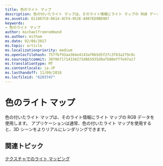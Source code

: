 ```yaml
---
title: 色のライト マップ
description: 色の付いたライト マップは、そのライト情報にライト マップの RGB データを使用します。 アプリケーションは通常、色の付いたライト マップを使用すると、3D シーンをよりリアルにレンダリングできます。
ms.assetid: 6116D7C0-D614-4CF4-952E-A987ED9BD9D7
keywords:
- 色のライト マップ
author: michaelfromredmond
ms.author: mithom
ms.date: 02/08/2017
ms.topic: article
ms.localizationpriority: medium
ms.openlocfilehash: 757fbf93aa364e4143af0b5d5f2fc3f63a2f9c0c
ms.sourcegitcommit: 38f06f1714334273d865935d9afb80efffe97a17
ms.translationtype: MT
ms.contentlocale: ja-JP
ms.lasthandoff: 11/09/2018
ms.locfileid: "6203747"
---
```

# <a name="color-light-maps"></a>色のライト マップ


色の付いたライト マップは、そのライト情報にライト マップの RGB データを使用します。 アプリケーションは通常、色の付いたライト マップを使用すると、3D シーンをよりリアルにレンダリングできます。

## <a name="span-idrelated-topicsspanrelated-topics"></a><span id="related-topics"></span>関連トピック


[テクスチャでのライト マッピング](light-mapping-with-textures.md)

 

 




